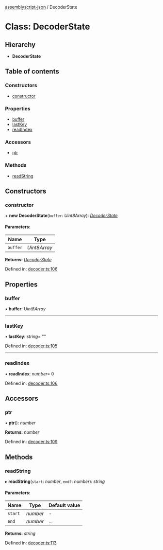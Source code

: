 [assemblyscript-json](../README.md) / DecoderState

# Class: DecoderState

## Hierarchy

* **DecoderState**

## Table of contents

### Constructors

- [constructor](decoderstate.md#constructor)

### Properties

- [buffer](decoderstate.md#buffer)
- [lastKey](decoderstate.md#lastkey)
- [readIndex](decoderstate.md#readindex)

### Accessors

- [ptr](decoderstate.md#ptr)

### Methods

- [readString](decoderstate.md#readstring)

## Constructors

### constructor

\+ **new DecoderState**(`buffer`: *Uint8Array*): [*DecoderState*](decoderstate.md)

#### Parameters:

Name | Type |
------ | ------ |
`buffer` | *Uint8Array* |

**Returns:** [*DecoderState*](decoderstate.md)

Defined in: [decoder.ts:106](https://github.com/torch2424/assemblyscript-json/blob/d5af3b8/assembly/decoder.ts#L106)

## Properties

### buffer

• **buffer**: *Uint8Array*

___

### lastKey

• **lastKey**: *string*= ""

Defined in: [decoder.ts:105](https://github.com/torch2424/assemblyscript-json/blob/d5af3b8/assembly/decoder.ts#L105)

___

### readIndex

• **readIndex**: *number*= 0

Defined in: [decoder.ts:106](https://github.com/torch2424/assemblyscript-json/blob/d5af3b8/assembly/decoder.ts#L106)

## Accessors

### ptr

• **ptr**(): *number*

**Returns:** *number*

Defined in: [decoder.ts:109](https://github.com/torch2424/assemblyscript-json/blob/d5af3b8/assembly/decoder.ts#L109)

## Methods

### readString

▸ **readString**(`start`: *number*, `end?`: *number*): *string*

#### Parameters:

Name | Type | Default value |
------ | ------ | ------ |
`start` | *number* | - |
`end` | *number* | ... |

**Returns:** *string*

Defined in: [decoder.ts:113](https://github.com/torch2424/assemblyscript-json/blob/d5af3b8/assembly/decoder.ts#L113)
